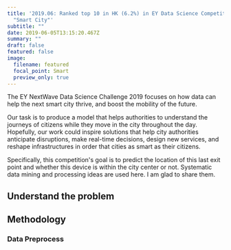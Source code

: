 ```yaml
---
title: '2019.06: Ranked top 10 in HK (6.2%) in EY Data Science Competition,
  "Smart City"'
subtitle: ""
date: 2019-06-05T13:15:20.467Z
summary: ""
draft: false
featured: false
image:
  filename: featured
  focal_point: Smart
  preview_only: true
---
```

The EY NextWave Data Science Challenge 2019 focuses on how data can help the next smart city thrive, and boost the mobility of the future. 

Our task is to produce a model that helps authorities to understand the journeys of citizens while they move in the city throughout the day. Hopefully, our work could inspire solutions that help city authorities anticipate disruptions, make real-time decisions, design new services, and reshape infrastructures in order that cities as smart as their citizens.

Specifically, this competition's goal is to predict the location of this last exit point and whether this device is within the city center or not. Systematic data mining and processing ideas are used here. I am glad to share them.

## Understand the problem

## Methodology
### Data Preprocess

